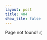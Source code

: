 ```yaml
---
layout: post
title: 404
show_tile: false
---
```


Page not found! :(

<!-- TODO: make a cool 404 page -->